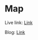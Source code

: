# Map

Live link: [Link](https://mapboundary.netlify.app/)

Blog: [Link](https://babluroy.hashnode.dev/angular-google-maps-boundary-data-driven-styling)


